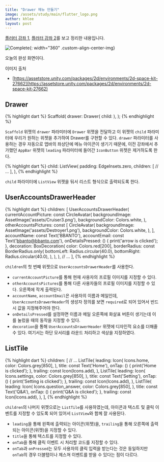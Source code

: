 ```yaml
---
title: "Drawer 메뉴 만들기"
image: /assets/study/main/flutter_logo.png
author: khlee
layout: post
---
```


[플러터 강좌 1](https://youtu.be/8gDhEdFhfys), [플러터 강좌 2](https://youtu.be/j5O49p7CL1o)를 보고 정리한 내용입니다.

![Complete]({{site.baseurl}}/assets/study/flutter/008_drawer/complete.png){: width="360" .custom-align-center-img}

오늘의 완성 화면이다.

이미지 출처
* [https://assetstore.unity.com/packages/2d/environments/2d-space-kit-27662](https://assetstore.unity.com/packages/2d/environments/2d-space-kit-27662)

## Drawer

{% highlight dart %}
Scaffold(
  drawer: Drawer(
    child: 
  ),
);
{% endhighlight %}

`Scaffold` 위젯의 `drawer` 파라미터에 `Drawer` 위젯을 전달하고 이 위젯의 `child` 파라미터에 우리가 원하는 위젯을 추가하여 Drawer를 구현할 수 있다. `drawer` 파라미터를 사용하는 경우 자동으로 앱바의 좌상단에 메뉴 아이콘이 생기기 때문에, 이전 강좌에서 추가했던 `AppBar` 위젯의 `leading` 파라미터에 들어간 `IconButton` 위젯은 제거하도록 한다.

{% highlight dart %}
child: ListView(
  padding: EdgeInsets.zero,
  children: [
    // ...
  ],
),
{% endhighlight %}

`child` 파라미터에 `ListView` 위젯을 둬서 리스트 형식으로 출력되도록 한다.

## UserAccountsDrawerHeader

{% highlight dart %}
children: [
  UserAccountsDrawerHeader(
    currentAccountPicture: const CircleAvatar(
      backgroundImage: AssetImage('assets/Cruiser3.png'),
      backgroundColor: Colors.white,
    ),
    otherAccountsPictures: const [
      CircleAvatar(
        backgroundImage: AssetImage('assets/Destroyer1.png'),
        backgroundColor: Colors.white,
      ),
    ],
    accountName: const Text('BBANTO'),
    accountEmail: const Text('bbanto@bbanto.com'),
    onDetailsPressed: () {
      print('arrow is clicked');
    },
    decoration: BoxDecoration(
      color: Colors.red[200],
      borderRadius: const BorderRadius.only(
        bottomLeft: Radius.circular(40.0),
        bottomRight: Radius.circular(40.0),
      ),
    ),
  ),
  // ...
],
{% endhighlight %}

`children`의 첫 번째 위젯으로 `UserAccountsDrawerHeader`를 사용한다.

* `currentAccountPicture`를 통해 현재 사용자의 프로필 이미지를 지정할 수 있다.
* `otherAccountsPictures`를 통해 다른 사용자들의 프로필 이미지를 지정할 수 있다. 오른쪽에 작게 출력된다.
* `accountName`, `accountEmail`은 사용자의 이름과 메일인데, `UserAccountsDrawerHeader`의 생성자 정의를 보면 `required`로 되어 있어서 반드시 값을 지정해주어야 한다.
* `onDetailsPressed`를 설정하면 이름과 메일 오른쪽에 화살표 버튼이 생기는데 이를 눌렀을 때의 동작을 지정할 수 있다.
* `decoration`을 통해 `UserAccountsDrawerHeader` 위젯에 디자인적 요소를 더해줄 수 있다. 여기서는 하단 모서리를 라운드 처리하고 색상을 지정하였다.

## ListTile

{% highlight dart %}
children: [
  // ...
  ListTile(
    leading: Icon(
      Icons.home,
      color: Colors.grey[850],
    ),
    title: const Text('Home'),
    onTap: () {
      print('Home is clicked');
    },
    trailing: const Icon(Icons.add),
  ),
  ListTile(
    leading: Icon(
      Icons.settings,
      color: Colors.grey[850],
    ),
    title: const Text('Setting'),
    onTap: () {
      print('Setting is clicked');
    },
    trailing: const Icon(Icons.add),
  ),
  ListTile(
    leading: Icon(
      Icons.question_answer,
      color: Colors.grey[850],
    ),
    title: const Text('Q&A'),
    onTap: () {
      print('Q&A is clicked');
    },
    trailing: const Icon(Icons.add),
  ),
],
{% endhighlight %}

`children`의 나머지 위젯으로는 `ListTile`를 사용하였는데, 아이콘과 텍스트 및 클릭 이벤트를 지정할 수 있도록 되어 있어서 `ListView`와 함께 잘 사용된다.

* `leading`을 통해 왼쪽에 출력되는 아이콘(위젯)을, `trailing`을 통해 오른쪽에 출력되는 아이콘(위젯)을 지정할 수 있다.
* `title`을 통해 텍스트를 지정할 수 있다.
* `onTab`을 통해 클릭 이벤트 시 처리할 코드를 지정할 수 있다.
* `onTab`과 `onPressed`는 모두 사용자의 클릭 입력을 받는다는 것은 동일하지만 `onTab`의 경우 더블탭이나 제스쳐 이벤트를 받을 수 있다는 점이 다르다.
